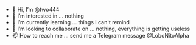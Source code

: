 - 👋 Hi, I’m @two444
- 👀 I’m interested in ... nothing
- 🌱 I’m currently learning ... things I can't remind
- 💞️ I’m looking to collaborate on ... nothing, everything is getting useless
- 📫 How to reach me ... send me a Telegram message @LoboNitoAlpha

<!---
two444/two444 is a ✨ special ✨ repository because its `README.md` (this file) appears on your GitHub profile.
You can click the Preview link to take a look at your changes.
--->
